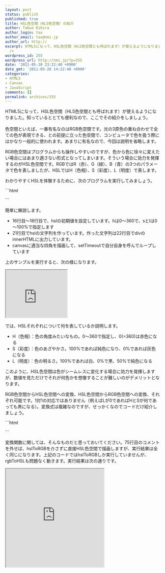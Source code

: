 ```yaml
---
layout: post
status: publish
published: true
title: HSL色空間（HLS色空間）の紹介
author: Takuo Kihira
author_login: tax
author_email: tax@nmi.jp
author_url: http://
excerpt: HTML5になって、HSL色空間（HLS色空間とも呼ばれます）が使えるようになりました。知っているととても便利なので、ここでその紹介をしましょう。<br
  />
wordpress_id: 255
wordpress_url: http://nmi.jp/?p=255
date: '2011-05-28 23:22:40 +0900'
date_gmt: '2011-05-28 14:22:40 +0900'
categories:
- HTML5
- Canvas
- JavaScript
comments: []
permalink: archives/255
---
```

<p>HTML5になって、HSL色空間（HLS色空間とも呼ばれます）が使えるようになりました。知っているととても便利なので、ここでその紹介をしましょう。<br />
<a id="more"></a><a id="more-255"></a><br />
色空間といえば、一番有名なのはRGB色空間です。光の3原色の重ね合わせで全ての色が表現できる、との前提に立った色空間で、コンピュータで色を扱う際にはかなり一般的に使われます。あまりに有名なので、今回は説明を省略します。</p>
<p>RGB色空間はプログラムからも操作しやすいのですが、色から色に徐々に変えたい場合にはあまり適さない形式となってしまいます。そういう場合に効力を発揮するのがHSL色空間です。RGBではR（赤）、G（緑）、B（青）の3つのパラメータで色を表しましたが、HSLではH（色相）、S（彩度）、L（明度）で表します。</p>
<p>わかりやすくHSLを体験するために、次のプログラムを実行してみましょう。</p>
```html
<!DOCTYPE html>
<html><head><title>HTML5でHSL色空間を使う - その１</title>
<script>
(function() {
    window.onload = function() {
        var div = document.createElement("div");
        document.body.appendChild(div);
 
        var canvas = document.createElement("canvas");
        canvas.width = 150;
        canvas.height = 150;
        document.body.appendChild(canvas);
 
        var ctx = canvas.getContext("2d");
 
        var h = 0;
        var s = 100;
        var l = 50;
 
        (function rotateHue() {
            var hsl = "hsl(" + h + "," + s + "%," + l + "%)";
            div.innerHTML = hsl;
            ctx.beginPath();
            ctx.fillStyle = hsl;
            ctx.fillRect(0, 0, 100, 100);
            h = (h + 1) % 360;
            setTimeout(rotateHue, 20);
        })();
    };
})();</script></head>
<body></body></html>
```
<p>簡単に解説します。</p>
<ul>
<li>16行目～18行目で、hslの初期値を設定しています。hは0～360で、sとlは0～100%で指定します</li>
<li>21行目でhslの文字列を作っています。作った文字列は22行目でdivのinnerHTMLに出力しています。</li>
<li>canvasに適当な四角を描画して、setTimeoutで自分自身を呼んでループしています</li>
</ul>
<p>上のサンプルを実行すると、次の様になります。</p>
<iframe src="http://nmi.jp/sources/hsl_1.html" width="200" height="155"></iframe>
<p>では、HSLそれぞれについて何を表しているか説明します。</p>
<ul>
<li>H（色相）：色の角度みたいなもの。0～360で指定し、0(=360)は赤色になる</li>
<li>S（彩度）：色のあざやかさ。100%であれば純色になり、0%であれば灰色になる</li>
<li>L（明度）：色の明るさ。100%であれば白、0%で黒、50%で純色になる</li>
</ul>
<p>このように、HSL色空間は色がシームレスに変化する場合に効力を発揮しますが、数値を見ただけでそれが何色かを想像することが難しいのがデメリットとなります。</p>
<p>RGB色空間からHSL色空間への変換、HSL色空間からRGB色空間への変換、それぞれ可能です。1対1の対応ではありません（例えばLが0であればHとSが何であっても黒になる）。変換式は複雑なのですが、せっかくなのでコードだけ紹介しましょう。</p>
```html
<!DOCTYPE html>
<html><head><title>HTML5でHSL色空間を使う - その２</title>
<script>
(function() {
    var rgbToHSL = function(r, g, b) {
        var h;
        if(Math.max(r, g, b) == r) {
            h = ((g - b) / (Math.max(r, g, b) - Math.min(r, g, b))) * 60;
        } else if(Math.max(r, g, b) == g) {
            h = ((b - r) / (Math.max(r, g, b) - Math.min(r, g, b))) * 60 + 120;
        } else {
            h = ((r - g) / (Math.max(r, g, b) - Math.min(r, g, b))) * 60 + 240;
        }
        var l = (Math.max(r, g, b) / 255 + Math.min(r, g, b) / 255) / 2;
        var s;
        if(l <= 0.5) {
            s = (Math.max(r, g, b) - Math.min(r, g, b)) / (Math.max(r, g, b) + Math.min(r, g, b));
        } else {
            s = (Math.max(r, g, b) - Math.min(r, g, b)) / (2 * 255 - Math.max(r, g, b) - Math.min(r, g, b));
        }
        return "hsl(" + Math.floor(h) + "," + Math.floor(s * 100) + "%," + Math.floor(l * 100) + "%)";
    };
 
    var hslToRGB = function(h, s, l) {
        var max;
        l /= 100; // 0～1に正規化
        s /= 100; // 0～1に正規化
        if(l <= 0.5) {
            max = l * (1 + s);
        } else {
            max = l + s - l * s;
        }
        var min = 2 * l - max;
 
        var r = Math.floor(calc(max, min, h + 120) * 255);
        var g = Math.floor(calc(max, min, h) * 255);
        var b = Math.floor(calc(max, min, h - 120) * 255);
 
        return "rgb(" + r + "," + g + "," + b + ")";
 
        function calc(n1, n2, hue) {
            hue = (hue + 180) % 360;
            if(hue < 60) {
                return n1 + (n2 - n1) * hue / 60;
            } else if(hue < 180) {
                return n2;
            } else if(hue < 240) {
                return n1 + (n2 - n1) * (240 - hue) / 60;
            } else {
                return n1;
            }
        }
    };
 
    window.onload = function() {
        var canvas = document.createElement("canvas");
        canvas.width = 300;
        canvas.height = 300;
        document.body.appendChild(canvas);
 
        var ctx = canvas.getContext("2d");
 
        var r = Math.min(canvas.width, canvas.height) / 2;
        var cx = canvas.width / 2;
        var cy = canvas.height / 2;
        for(var x = 0; x < canvas.width; x++) {
            for(var y = 0; y < canvas.height; y++) {
                var d = (x - cx) * (x - cx) + (y - cy) * (y - cy);
                if(d < r * r) {
                    var h = (Math.floor(Math.atan2(x - cx, y - cy) / Math.PI / 2 * 360) + 360 + 270) % 360;
                    var s = 100;
                    var l = Math.floor(50 + (r - Math.sqrt(d)) / r * 50);
 
                    var color = hslToRGB(h, s, l);
//                  var color = "hsl(" + h + "," + s + "%," + l + "%)";
                    ctx.beginPath();
                    ctx.fillStyle = color;
                    ctx.fillRect(x, y, 1, 1);
                }
            }
        }
    };
})();</script></head>
<body></body></html>
```
<p>変換関数に関しては、そんなものだと思っておいてください。75行目のコメントを外せば、hslToRGBを介さずに直接HSL色空間で描画しますが、実行結果は全く同じになります。上記のコードではhslToRGBしか実行していませんが、rgbToHSLも問題なく動きます。実行結果は次の通りです。</p>
<iframe src="http://nmi.jp/sources/hsl_2.html" width="320" height="320"></iframe>
